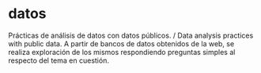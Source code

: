 # datos
Prácticas de análisis de datos con datos públicos. / Data analysis practices with public data.
A partir de bancos de datos obtenidos de la web, se realiza exploración de los mismos respondiendo preguntas simples al respecto del tema en cuestión. 
